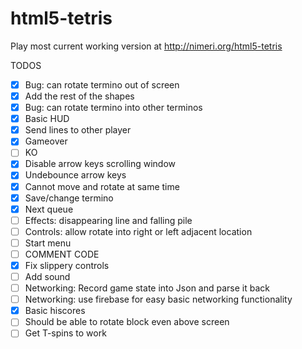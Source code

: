 html5-tetris
============

Play most current working version at http://nimeri.org/html5-tetris

TODOS
- [X] Bug: can rotate termino out of screen
- [X] Add the rest of the shapes
- [X] Bug: can rotate termino into other terminos
- [X] Basic HUD
- [X] Send lines to other player
- [X] Gameover
- [ ] KO
- [X] Disable arrow keys scrolling window
- [X] Undebounce arrow keys
- [X] Cannot move and rotate at same time
- [X] Save/change termino
- [X] Next queue
- [ ] Effects: disappearing line and falling pile
- [ ] Controls: allow rotate into right or left adjacent location
- [ ] Start menu
- [ ] COMMENT CODE
- [X] Fix slippery controls
- [ ] Add sound
- [ ] Networking: Record game state into Json and parse it back
- [ ] Networking: use firebase for easy basic networking functionality
- [X] Basic hiscores
- [ ] Should be able to rotate block even above screen
- [ ] Get T-spins to work
